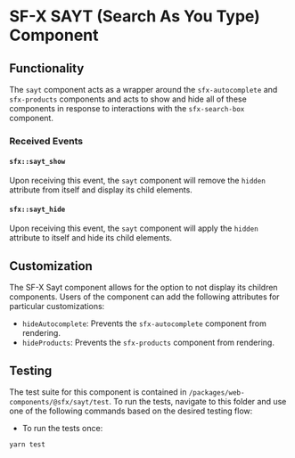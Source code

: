 # SF-X SAYT (Search As You Type) Component

## Functionality
The `sayt` component acts as a wrapper around the `sfx-autocomplete` and
`sfx-products` components and acts to show and hide all of these components
in response to interactions with the `sfx-search-box` component.

### Received Events

#### `sfx::sayt_show`
Upon receiving this event, the `sayt` component will remove the `hidden`
attribute from itself and display its child elements.

#### `sfx::sayt_hide`
Upon receiving this event, the `sayt` component will apply the `hidden`
attribute to itself and hide its child elements.

## Customization
The SF-X Sayt component allows for the option to not display its children
components. Users of the component can add the following attributes for
particular customizations:

- `hideAutocomplete`: Prevents the `sfx-autocomplete` component from rendering.
- `hideProducts`: Prevents the `sfx-products` component from rendering.

## Testing
The test suite for this component is contained in `/packages/web-components/@sfx/sayt/test`.
To run the tests, navigate to this folder and use one of the following commands based on the desired testing flow:

- To run the tests once:

```sh
yarn test
```
